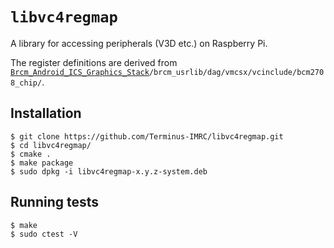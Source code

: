 # `libvc4regmap`

A library for accessing peripherals (V3D etc.) on Raspberry Pi.

The register definitions are derived from
<code>[Brcm_Android_ICS_Graphics_Stack](https://docs.broadcom.com/docs/12358546)/brcm_usrlib/dag/vmcsx/vcinclude/bcm2708_chip/</code>.


## Installation

```
$ git clone https://github.com/Terminus-IMRC/libvc4regmap.git
$ cd libvc4regmap/
$ cmake .
$ make package
$ sudo dpkg -i libvc4regmap-x.y.z-system.deb
```


## Running tests

```
$ make
$ sudo ctest -V
```
